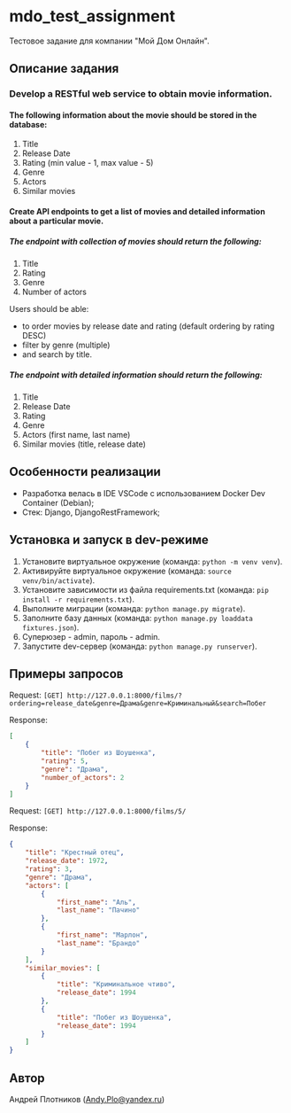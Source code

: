 # mdo_test_assignment

Тестовое задание для компании "Мой Дом Онлайн".

## Описание задания

### Develop a RESTful web service to obtain movie information.

#### The following information about the movie should be stored in the database:
1. Title
2. Release Date
3. Rating (min value - 1, max value - 5)
4. Genre
5. Actors
6. Similar movies

#### Create API endpoints to get a list of movies and detailed information about a particular movie.

##### The endpoint with collection of movies should return the following:
1. Title
2. Rating
3. Genre
4. Number of actors

Users should be able: 
- to order movies by release date and rating (default ordering by rating DESC)
- filter by genre (multiple) 
- and search by title.

##### The endpoint with detailed information should return the following:
1. Title
2. Release Date
3. Rating
4. Genre
5. Actors (first name, last name)
6. Similar movies (title, release date)

## Особенности реализации

- Разработка велась в IDE VSCode с использованием Docker Dev Container (Debian);
- Стек: Django, DjangoRestFramework;

## Установка и запуск в dev-режиме

1. Установите виртуальное окружение (команда: `python -m venv venv`).
2. Активируйте виртуальное окружение (команда: `source venv/bin/activate`).
3. Установите зависимости из файла requirements.txt (команда: `pip install -r requirements.txt`).
4. Выполните миграции (команда: `python manage.py migrate`).
5. Заполните базу данных (команда: `python manage.py loaddata fixtures.json`).
6. Суперюзер - admin, пароль - admin.
7. Запустите dev-сервер (команда: `python manage.py runserver`).

## Примеры запросов

Request: `[GET] http://127.0.0.1:8000/films/?ordering=release_date&genre=Драма&genre=Криминальный&search=Побег`

Response:
```json
[
    {
        "title": "Побег из Шоушенка",
        "rating": 5,
        "genre": "Драма",
        "number_of_actors": 2
    }
]
```

Request: `[GET] http://127.0.0.1:8000/films/5/`

Response:
```json
{
    "title": "Крестный отец",
    "release_date": 1972,
    "rating": 3,
    "genre": "Драма",
    "actors": [
        {
            "first_name": "Аль",
            "last_name": "Пачино"
        },
        {
            "first_name": "Марлон",
            "last_name": "Брандо"
        }
    ],
    "similar_movies": [
        {
            "title": "Криминальное чтиво",
            "release_date": 1994
        },
        {
            "title": "Побег из Шоушенка",
            "release_date": 1994
        }
    ]
}
```

## Автор

Андрей Плотников (Andy.Plo@yandex.ru)
